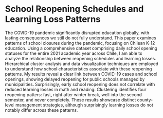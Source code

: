 # School Reopening Schedules and Learning Loss Patterns

The COVID-19 pandemic significantly disrupted education globally, with lasting consequences we still do not fully understand. This paper examines patterns of school closures during the pandemic, focusing on Chilean K-12 education. Using a comprehensive dataset comprising daily school opening statuses for the entire 2021 academic year across Chile, I am able to analyze the relationship between reopening schedules and learning losses. Hierarchical cluster analysis and data visualization techniques are employed to understand how school characteristics associate with these reopening patterns. My results reveal a clear link between COVID-19 cases and school openings, showing delayed reopening for public schools managed by municipalities. Surprisingly, early school reopening does not correlate with reduced learning losses in math and reading. Clustering identifies four reopening patters: fast, right after winter break, well into the second semester, and never completely. These results showcase distinct county-level management strategies, although surprisingly learning losses do not notably differ across these patterns. 
